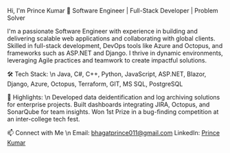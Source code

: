 Hi, I'm Prince Kumar 👋
Software Engineer | Full-Stack Developer | Problem Solver

I'm a passionate Software Engineer with experience in building and delivering scalable web applications and collaborating with global clients. Skilled in full-stack development, DevOps tools like Azure and Octopus, and frameworks such as ASP.NET and Django. I thrive in dynamic environments, leveraging Agile practices and teamwork to create impactful solutions.

🛠️ Tech Stack: \n
Java, C#, C++, Python, JavaScript,
ASP.NET, Blazor, Django,
Azure, Octopus, Terraform, GIT,
MS SQL, PostgreSQL

🚀 Highlights: \n
Developed data deidentification and log archiving solutions for enterprise projects.
Built dashboards integrating JIRA, Octopus, and SonarQube for team insights.
Won 1st Prize in a bug-finding competition at an inter-college tech fest.

📫 Connect with Me \n
Email: bhagatprince011@gmail.com
LinkedIn: [Prince Kumar](https://www.linkedin.com/in/princekumar011/)

